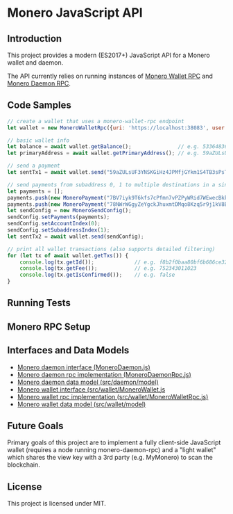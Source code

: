 # Monero JavaScript API

## Introduction

This project provides a modern (ES2017+) JavaScript API for a Monero wallet and daemon.

The API currently relies on running instances of [Monero Wallet RPC](https://getmonero.org/resources/developer-guides/wallet-rpc.html) and [Monero Daemon RPC](https://getmonero.org/resources/developer-guides/daemon-rpc.html).

## Code Samples

```js
// create a wallet that uses a monero-wallet-rpc endpoint
let wallet = new MoneroWalletRpc({uri: 'https://localhost:38083', user: 'rpc_user', pass: 'abc123'});

// basic wallet info
let balance = await wallet.getBalance();               // e.g. 533648366742
let primaryAddress = await wallet.getPrimaryAddress(); // e.g. 59aZULsUF3YNSKGiHz4JPMfjGYkm1S4TB3sPsTr3j85HhXb9crZqGa7jJ8cA87U48kT5wzi2VzGZnN2PKojEwoyaHqtpeZh

// send a payment
let sentTx1 = await wallet.send("59aZULsUF3YNSKGiHz4JPMfjGYkm1S4TB3sPsTr3j85HhXb9crZqGa7jJ8cA87U48kT5wzi2VzGZnN2PKojEwoyaHqtpeZh", new BigInteger(50000000));

// send payments from subaddress 0, 1 to multiple destinations in a single transaction
let payments = [];
payments.push(new MoneroPayment("7BV7iyk9T6kfs7cPfmn7vPZPyWRid7WEwecBkkVr8fpw9MmUgXTPtvMKXuuzqKyr2BegWMhEcGGEt5vNkmJEtgnRFUAvf29", new BigInteger(50000000));
payments.push(new MoneroPayment("78NWrWGgyZeYgckJhuxmtDMqo8Kzq5r9j1kV8BQXGq5CDnECz2KjQeBDc3KKvdMQmR6TWtfbRaedgbSGmmwr1g8N1rBMdvW", new BigInteger(50000000));
let sendConfig = new MoneroSendConfig();
sendConfig.setPayments(payments);
sendConfig.setAccountIndex(0);
sendConfig.setSubaddressIndex(1);
let sentTx2 = await wallet.send(sendConfig);

// print all wallet transactions (also supports detailed filtering)
for (let tx of await wallet.getTxs()) {
	console.log(tx.getId());             // e.g. f8b2f0baa80bf6b686ce32f99ff7bb15a0f198baf7aed478e933ee9a73c69f80
	console.log(tx.getFee());            // e.g. 752343011023
	console.log(tx.getIsConfirmed());    // e.g. false
}
```

## Running Tests


## Monero RPC Setup

## Interfaces and Data Models

- [Monero daemon interface (MoneroDaemon.js)](src/daemon/MoneroDaemon.js)
- [Monero daemon rpc implementation (MoneroDaemonRpc.js)](src/daemon/MoneroDaemonRpc.js)
- [Monero daemon data model (src/daemon/model)](src/daemon/model)
- [Monero wallet interface (src/wallet/MoneroWallet.js](src/wallet/MoneroWallet.js)
- [Monero wallet rpc implementation (src/wallet/MoneroWalletRpc.js)](src/wallet/MoneroWalletRpc.js)
- [Monero wallet data model (src/wallet/model)](src/wallet/model)

## Future Goals

Primary goals of this project are to implement a fully client-side JavaScript wallet (requires a node running monero-daemon-rpc) and a "light wallet" which shares the view key with a 3rd party (e.g. MyMonero) to scan the blockchain.

## License

This project is licensed under MIT.